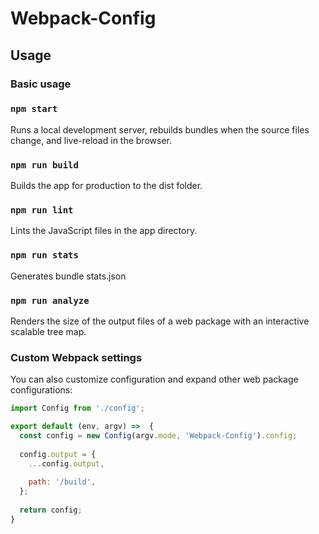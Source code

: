 # Webpack-Config

## Usage

### Basic usage

### `npm start`
Runs a local development server, rebuilds bundles when the source files change, and live-reload in the browser.

### `npm run build`
Builds the app for production to the dist folder.

### `npm run lint`
Lints the JavaScript files in the app directory.

### `npm run stats`
Generates bundle stats.json

### `npm run analyze`
Renders the size of the output files of a web package with an interactive scalable tree map.

### Custom Webpack settings
You can also customize configuration and expand other web package configurations:

```js
import Config from './config';

export default (env, argv) =>  {
  const config = new Config(argv.mode, 'Webpack-Config').config;
  
  config.output = {
    ...config.output,
    
    path: '/build',
  };
  
  return config;
}
```
